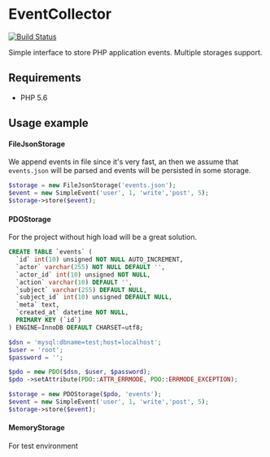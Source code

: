 # EventCollector

[![Build Status](https://travis-ci.org/caseycs/php-event-collector.svg?branch=master)](https://travis-ci.org/caseycs/php-event-collector)

Simple interface to store PHP application events. Multiple storages support. 

## Requirements

* PHP 5.6

## Usage example

#### FileJsonStorage

We append events in file since it's very fast, an then we assume that `events.json` will be parsed and events will be
persisted in some storage.

```php
$storage = new FileJsonStorage('events.json');
$event = new SimpleEvent('user', 1, 'write','post', 5);
$storage->store($event);
```

#### PDOStorage

For the project without high load will be a great solution.


```sql
CREATE TABLE `events` (
  `id` int(10) unsigned NOT NULL AUTO_INCREMENT,
  `actor` varchar(255) NOT NULL DEFAULT '',
  `actor_id` int(10) unsigned NOT NULL,
  `action` varchar(10) DEFAULT '',
  `subject` varchar(255) DEFAULT NULL,
  `subject_id` int(10) unsigned DEFAULT NULL,
  `meta` text,
  `created_at` datetime NOT NULL,
  PRIMARY KEY (`id`)
) ENGINE=InnoDB DEFAULT CHARSET=utf8;
```

```php
$dsn = 'mysql:dbname=test;host=localhost';
$user = 'root';
$password = '';

$pdo = new PDO($dsn, $user, $password);
$pdo ->setAttribute(PDO::ATTR_ERRMODE, PDO::ERRMODE_EXCEPTION);

$storage = new PDOStorage($pdo, 'events');
$event = new SimpleEvent('user', 1, 'write','post', 5);
$storage->store($event);
```

#### MemoryStorage

For test environment

